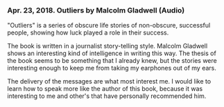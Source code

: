 
### Apr. 23, 2018. Outliers by Malcolm Gladwell (Audio)

"Outliers" is a series of obscure life stories of non-obscure, successful people, showing how luck played a role in their success.

The book is written in a journalist story-telling style. Malcolm Gladwell shows an interesting kind of intelligence in writing this way. The thesis of the book seems to be something that I already knew, but the stories were interesting enough to keep me from taking my earphones out of my ears.

The delivery of the messages are what most interest me. I would like to learn how to speak more like the author of this book, because it was interesting to me and other's that have personally recommended him.